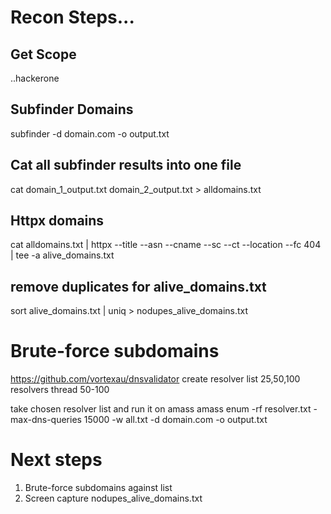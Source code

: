 # **Recon Steps...**

## Get Scope
  ..hackerone

## Subfinder Domains 
  subfinder -d domain.com -o output.txt
  
## Cat all subfinder results into one file
  cat domain_1_output.txt domain_2_output.txt > alldomains.txt
  
## Httpx domains
  cat alldomains.txt | httpx --title --asn --cname --sc --ct --location --fc 404 | tee -a alive_domains.txt 
  
## remove duplicates for alive_domains.txt
  sort alive_domains.txt | uniq > nodupes_alive_domains.txt
  

# Brute-force subdomains
  https://github.com/vortexau/dnsvalidator
  create resolver list 25,50,100 resolvers
  thread 50-100 
  
  take chosen resolver list and run it on amass
  amass enum -rf resolver.txt -max-dns-queries 15000 -w all.txt -d domain.com -o output.txt


# Next steps 
1. Brute-force subdomains against list
2. Screen capture nodupes_alive_domains.txt
